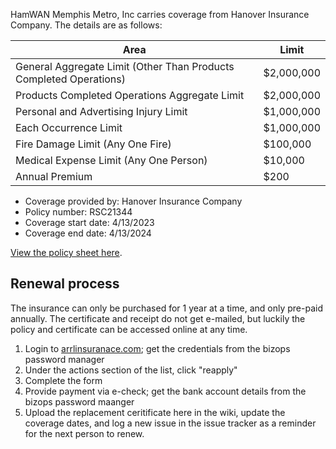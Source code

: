 HamWAN Memphis Metro, Inc carries coverage from Hanover Insurance Company. The details are as follows:

| Area                                                               | Limit      |
| ------------------------------------------------------------------ | ---------- |
| General Aggregate Limit (Other Than Products Completed Operations) | $2,000,000 |
| Products Completed Operations Aggregate Limit                      | $2,000,000 |
| Personal and Advertising Injury Limit                              | $1,000,000 |
| Each Occurrence Limit                                              | $1,000,000 |
| Fire Damage Limit (Any One Fire)                                   | $100,000   |
| Medical Expense Limit (Any One Person)                             | $10,000    |
| Annual Premium                                                     | $200       |

- Coverage provided by: Hanover Insurance Company
- Policy number: RSC21344
- Coverage start date: 4/13/2023
- Coverage end date: 4/13/2024

[View the policy sheet here](/ClubLiabilityPolicy-RSC21344.pdf).

## Renewal process

The insurance can only be purchased for 1 year at a time, and only pre-paid annually. The certificate and receipt do not get e-mailed, but luckily the policy and certificate can be accessed online at any time.

1. Login to [arrlinsuranace.com](https://www.arrlinsurance.com/account/login); get the credentials from the bizops password manager
2. Under the actions section of the list, click "reapply"
3. Complete the form
4. Provide payment via e-check; get the bank account details from the bizops password maanger
5. Upload the replacement ceritificate here in the wiki, update the coverage dates, and log a new issue in the issue tracker as a reminder for the next person to renew.
